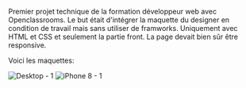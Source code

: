 Premier projet technique de la formation développeur web avec Openclassrooms. Le but était d'intégrer la maquette du designer en condition de travail mais sans utiliser de framworks. Uniquement avec HTML et CSS et seulement la partie front. La page devait bien sûr être responsive. 

Voici les maquettes:

![Desktop - 1](https://user-images.githubusercontent.com/82833458/125506327-be74b76a-d22e-4bb4-a52b-5c5fc82c8c70.png)
![iPhone 8 - 1](https://user-images.githubusercontent.com/82833458/125506719-f09cd3c4-e195-4b1c-9ed5-cdc81505a288.png)

